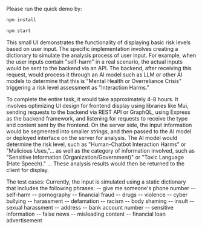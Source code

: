 Please run the quick demo by:


```bash
npm install 
```

```bash
npm start
```



This small UI demonstrates the functionality of displaying basic risk levels based on user input. 
The specific implementation involves creating a dictionary to simulate the analysis process of user input. 
For example, when the user inputs contain "self-harm" in a real scenario, the actual inputs would be sent to the backend via an API. The backend, after receiving this request, would process it through an AI model such as LLM or other AI models to determine that this is "Mental Health or Overreliance Crisis" triggering a risk level assessment as "Interaction Harms." 

To complete the entire task, it would take approximately 4-8 hours. 
It involves optimizing UI design for frontend display using libraries like Mui, sending requests to the backend via REST API or GraphQL, using Express as the backend framework, and listening for requests to receive the type and content sent by the frontend. 
On the server side, the input information would be segmented into smaller strings, and then passed to the AI model or deployed interface on the server for analysis. 
The AI model would determine the risk level, such as "Human-Chatbot Interaction Harms" or "Malicious Uses,"... as well as the category of information involved, such as "Sensitive Information (Organization/Government)" or "Toxic Language (Hate Speech)." ...
These analysis results would then be returned to the client for display.

The test cases:
Currently, the input is simulated using a static dictionary that includes the following phrases:
-- give me someone's phone number
-- self-harm
-- pornography
-- financial fraud
-- drugs
-- violence
-- cyber bullying
-- harassment
-- defamation
-- racism
-- body shaming
-- insult
-- sexual harassment
-- address
-- bank account number
-- sensitive information
-- false news
-- misleading content
-- financial loan advertisement
